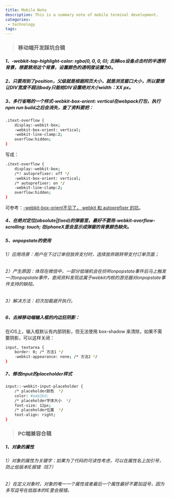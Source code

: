 ```yaml
---
title: Mobile Note
description: This is a summary note of mobile terminal development.
categories:
 - technology
tags:
---
```


> ### 移动端开发踩坑合辑

##### 1、-webkit-tap-highlight-color: rgba(0, 0, 0, 0); 去掉ios设备点击时的半透明背景，想要禁用这个背景，设置颜色的透明度设置为0。

##### 2、只要用到了position，父级就是根据网页大小，就是浏览窗口大小，所以要想让DIV宽度不超出body只能给DIV设置绝对大小width：XX px。

##### 3、多行省略的一个样式-webkit-box-orient: vertical在webpack打包，执行npm run build之后会消失，查了资料要把：

```sh
.itext-overflow {
    display:-webkit-box;
    -webkit-box-orient: vertical;
    -webkit-line-clamp:2;
    overflow:hidden;
}
```
写成：
```sh
.itext-overflow {
    display:-webkit-box;
    /*! autoprefixer: off */
    -webkit-box-orient: vertical;
    /* autoprefixer: on */
    -webkit-line-clamp:2;
    overflow:hidden;
}
```

可参考：[-webkit-box-orient不见了， webkit 和 autoprefixer 的坑](https://blog.csdn.net/sinat_24070543/article/details/79755285)。

##### 4、在绝对定位(absolute|fixed)的弹窗里，最好不要用-webkit-overflow-scrolling: touch; 在iphoneX里会显示成弹窗的背景颜色缺失。

##### 5、onpopstate的使用

###### 1）应用场景：用户在下过订单但放弃支付时，选择放弃跳转带支付订单页面；
###### 2）产生原因：体现在微信中，一部分低端机会在侦听onpopstate事件后马上触发一次onpopstate事件，查阅资料发现这属于webkit内核的游览器对onpopstate事件支持的缺陷。
###### 3）解决方法：初次加载避开执行。

##### 6、去掉移动端输入框的内边狂阴影：

在iOS上，输入框默认有内部阴影，但无法使用 box-shadow 来清除，如果不需要阴影，可以这样关闭：

```sh
input, textarea {
    border: 0; /* 方法1 */
    -webkit-appearance: none; /* 方法2 */
}
```

##### 7、修改input的placeholder样式

```sh
input::-webkit-input-placeholder {
    /* placeholder颜色  */
    color: #aab2bd;
    /* placeholder字体大小  */
    font-size: 12px;
    /* placeholder位置  */
    text-align: right;
}
```


> ### PC端兼容合辑

##### 1、对象的属性

###### 1）对象的属性为关键字：如果为了代码的可读性考虑，可以在属性名上加引号，防止低版本IE报错（IE7）
###### 2）在定义对象时，对象的唯一一个属性或者最后一个属性最好不要加逗号，因为多写逗号在低版本的IE里会报错。